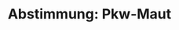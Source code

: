 ---
abstimmung:
  abstimmung: 3
  bundestagssitzung: 98
  legislaturperiode: 18
categories:
- Verkehr
- Infrastruktur
- Finanzen
- Steuer
data:
- title: Abstimmungsergebnis 20150327_3-data.pdf
  url: /res/abstimmungsliste/20150327_3-data.pdf
- title: Abstimmungsergebnis 20150327_3_xls-data.csv
  url: /res/abstimmungsliste/analyses/20150327_3_xls-data.csv
documents:
- local: /res/abstimmungsdaten/018-098-03/1803990.pdf
  title: Drucksache 18/03990.pdf
  url: http://dip21.bundestag.de/dip21/btd/18/039/1803990.pdf
- local: /res/abstimmungsdaten/018-098-03/1804455.pdf
  title: Drucksache 18/04455.pdf
  url: http://dip21.bundestag.de/dip21/btd/18/044/1804455.pdf
ergebnis:
  cdu/csu:
    enthaltung: 0
    gesamt: 311
    ja: 282
    nein: 0
    nichtabgegeben: 29
    ungueltig: 0
  die.linke:
    enthaltung: 0
    gesamt: 64
    ja: 0
    nein: 59
    nichtabgegeben: 5
    ungueltig: 0
  file: 20150327_3_xls-data.csv
  gruenen:
    enthaltung: 0
    gesamt: 63
    ja: 0
    nein: 58
    nichtabgegeben: 5
    ungueltig: 0
  spd:
    enthaltung: 6
    gesamt: 193
    ja: 152
    nein: 11
    nichtabgegeben: 24
    ungueltig: 0
layout: abstimmung
links:
- title: https://www.bundestag.de/parlament/plenum/abstimmung/abstimmung?id=334
  url: https://www.bundestag.de/parlament/plenum/abstimmung/abstimmung?id=334
- title: http://www.abgeordnetenwatch.de/pkw_maut-1105-720.html
  url: http://www.abgeordnetenwatch.de/pkw_maut-1105-720.html
preview: "Deutscher Bundestag\n\n98. Sitzung des Deutschen Bundestages\nam Freitag,\
  \ 27.M\xE4rz 2015\n\nEndg\xFCltiges Ergebnis der Namentlichen Abstimmung Nr. 3\n\
  \nGesetzentwurf der Bundesregierung\nEntwurf eines Gesetzes zur Einf\xFChrung einer\
  \ Infrastrukturabgabe f\xFCr die Benutzung von\nBundesfernstra\xDFen\nDrucksachen\
  \ 18/3990 und 18/4455\n\nAbgegebene Stimmen insgesamt:\n\n568\n\nNicht abgegebene\
  \ Stimmen:\nJa-Stimmen:\n\n63\n434\n\nNein-Stimmen:\n\n128\n\nEnthaltungen:\n\n\
  6\n\nUng\xFCltige:\n\n0\n\nBerlin, den 27.03.2015\n\nBeginn: 11:48\nEnde: 11:51\n"
tags:
- PKW
- Maut
- "Stra\xDFennetz"
- Vignette
title: 'Abstimmung: Pkw-Maut'
---